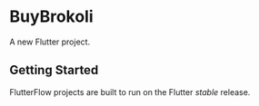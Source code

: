# BuyBrokoli

A new Flutter project.

## Getting Started

FlutterFlow projects are built to run on the Flutter _stable_ release.
